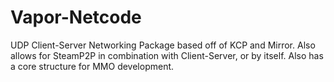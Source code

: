 # Vapor-Netcode
UDP Client-Server Networking Package based off of KCP and Mirror.
Also allows for SteamP2P in combination with Client-Server, or by itself.
Also has a core structure for MMO development.
